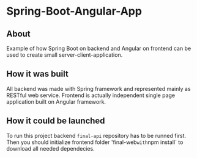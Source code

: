 # Spring-Boot-Angular-App
## About
Example of how Spring Boot on backend and Angular on frontend can be used to create small server-client-application.
## How it was built
All backend was made with Spring framework and represented mainly as RESTful web service.
Frontend is actually independent single page application built on Angular framework.
## How it could be launched
To run this project backend `final-api` repository  has to be runned first. Then you should initialize frontend folder 'final-web` with `npm install` to download all needed dependecies. 


